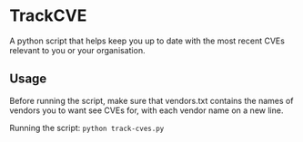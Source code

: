 # TrackCVE

A python script that helps keep you up to date with the most recent CVEs relevant to you or your organisation.

## Usage

Before running the script, make sure that vendors.txt contains the names of vendors you to want see CVEs for, with each vendor name on a new line.

Running the script:
`python track-cves.py`
